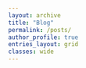 ```yaml
---
layout: archive
title: "Blog"
permalink: /posts/
author_profile: true
entries_layout: grid
classes: wide
---
```

